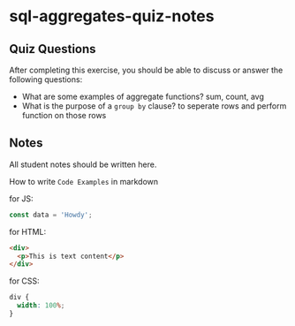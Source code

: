 # sql-aggregates-quiz-notes

## Quiz Questions

After completing this exercise, you should be able to discuss or answer the following questions:

- What are some examples of aggregate functions?
  sum, count, avg
- What is the purpose of a `group by` clause?
  to seperate rows and perform function on those rows

## Notes

All student notes should be written here.

How to write `Code Examples` in markdown

for JS:

```javascript
const data = 'Howdy';
```

for HTML:

```html
<div>
  <p>This is text content</p>
</div>
```

for CSS:

```css
div {
  width: 100%;
}
```
